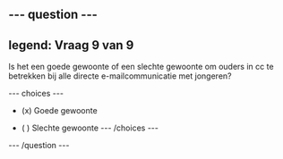 --- question ---
---
legend: Vraag 9 van 9
---

Is het een goede gewoonte of een slechte gewoonte om ouders in cc te betrekken bij alle directe e-mailcommunicatie met jongeren?

--- choices ---
- (x) Goede gewoonte

- ( ) Slechte gewoonte --- /choices ---

--- /question ---
